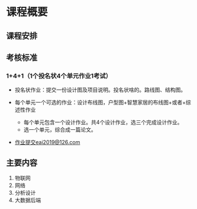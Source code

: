 # 课程概要

## 课程安排

## 考核标准

### 1+4+1（1个投名状4个单元作业1考试）


* 投名状作业：提交一份设计图及项目说明。投名状啥的。路线图、结构图。
* 每个单元一个可选的作业：设计布线图，户型图+智慧家居的布线图+或者+综述性作业
  * 每个单元包含一个设计作业。共4个设计作业，选三个完成设计作业。
  * 选一个单元，综合成一篇论文。

* 作业提交eai2019@126.com

## 主要内容

 1. 物联网
 2. 网络
 3. 分析设计
 4. 大数据后端
